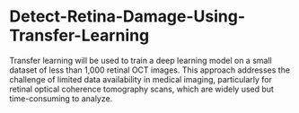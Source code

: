 # Detect-Retina-Damage-Using-Transfer-Learning
Transfer learning will be used to train a deep learning model on a small dataset of less than 1,000 retinal OCT images. This approach addresses the challenge of limited data availability in medical imaging, particularly for retinal optical coherence tomography scans, which are widely used but time-consuming to analyze.

